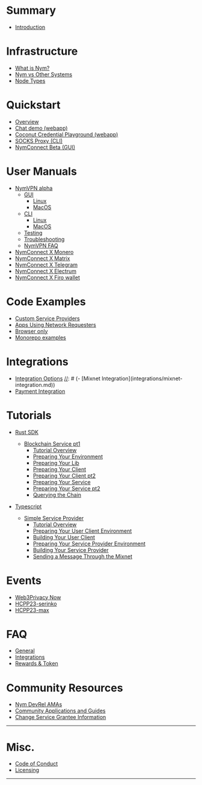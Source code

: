 # Summary

- [Introduction](introduction.md)

# Infrastructure

- [What is Nym?](infrastructure/nym.md)
- [Nym vs Other Systems](infrastructure/nym-vs-others.md)
- [Node Types](infrastructure/node-types.md)

# Quickstart

- [Overview](quickstart/overview.md)
- [Chat demo (webapp)](quickstart/chat-demo.md)
- [Coconut Credential Playground (webapp)](quickstart/cred-playground.md)
- [SOCKS Proxy (CLI)](quickstart/socks-proxy.md)
- [NymConnect Beta (GUI)](quickstart/nymconnect-gui.md)

# User Manuals

- [NymVPN alpha](nymvpn/intro.md)
    - [GUI](nymvpn/gui.md)
        - [Linux](nymvpn/gui-linux.md)
        - [MacOS](nymvpn/gui-mac.md)
    - [CLI](nymvpn/cli.md)
        - [Linux](nymvpn/cli-linux.md)
        - [MacOS](nymvpn/cli-mac.md)
    - [Testing](nymvpn/testing.md)
    - [Troubleshooting](nymvpn/troubleshooting.md)
    - [NymVPN FAQ](nymvpn/faq.md)
- [NymConnect X Monero](tutorials/monero.md)
- [NymConnect X Matrix](tutorials/matrix.md)
- [NymConnect X Telegram](tutorials/telegram.md)
- [NymConnect X Electrum](tutorials/electrum.md)
- [NymConnect X Firo wallet](tutorials/firo.md)

# Code Examples

- [Custom Service Providers](examples/custom-services.md)
- [Apps Using Network Requesters](examples/using-nrs.md)
- [Browser only](examples/browser-only.md)
- [Monorepo examples](examples/monorepo-examples.md)

# Integrations

- [Integration Options](integrations/integration-options.md)
[//]: # (- [Mixnet Integration]&#40;integrations/mixnet-integration.md&#41;)
- [Payment Integration](integrations/payment-integration.md)

# Tutorials

- [Rust SDK](tutorials/rust-sdk.md)
	- [Blockchain Service pt1](tutorials/cosmos-service/intro.md)
		- [Tutorial Overview](tutorials/cosmos-service/overview.md)
		- [Preparing Your Environment](tutorials/cosmos-service/preparing-env.md)
		- [Preparing Your Lib](tutorials/cosmos-service/lib.md)
		- [Preparing Your Client](tutorials/cosmos-service/client.md)
		- [Preparing Your Client pt2](tutorials/cosmos-service/client-src.md)
		- [Preparing Your Service](tutorials/cosmos-service/service.md)
		- [Preparing Your Service pt2](tutorials/cosmos-service/service-src.md)
		- [Querying the Chain](tutorials/cosmos-service/querying.md)

- [Typescript](tutorials/typescript.md)
    - [Simple Service Provider](tutorials/simple-service-provider/simple-service-provider.md)
      	- [Tutorial Overview](tutorials/simple-service-provider/overview.md)
      	- [Preparing Your User Client Environment](tutorials/simple-service-provider/preparating-env.md)
      	- [Building Your User Client](tutorials/simple-service-provider/user-client.md)
      	- [Preparing Your Service Provider Environment](tutorials/simple-service-provider/preparating-env2.md)
      	- [Building Your Service Provider](tutorials/simple-service-provider/service-provider.md)
      	- [Sending a Message Through the Mixnet](tutorials/simple-service-provider/sending-message.md)

[//]: # (TODO make generic )
[//]: # (# Shipyard Builders Hackathon 2023 )
[//]: # (- [General Info & Resources]&#40;shipyard/general.md&#41;)
[//]: # (- [Hackathon Challenges]&#40;shipyard/challenges-overview.md&#41;)
[//]: # (- [A Note on Infrastructure]&#40;shipyard/infra.md&#41;)
[//]: # (- [Submission Guidelines]&#40;shipyard/guidelines.md&#41;)

# Events

- [Web3Privacy Now](./events/web3-privacy.md)
- [HCPP23-serinko](./events/hcpp23-serinko.md)
- [HCPP23-max](./events/hcpp23-max.md)

# FAQ
- [General](faq/general-faq.md)
- [Integrations](faq/integrations-faq.md)
- [Rewards & Token](faq/rewards-faq.md)

# Community Resources

- [Nym DevRel AMAs](community-resources/ama.md)
- [Community Applications and Guides](community-resources/community-applications-and-guides.md)
- [Change Service Grantee Information](info-request.md)

---
# Misc.
- [Code of Conduct](coc.md)
- [Licensing](licensing.md)
---
